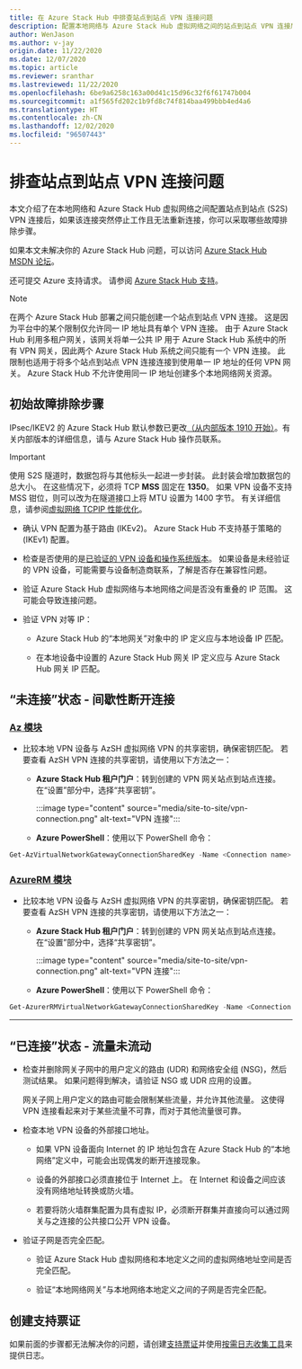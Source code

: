 ```yaml
---
title: 在 Azure Stack Hub 中排查站点到站点 VPN 连接问题
description: 配置本地网络与 Azure Stack Hub 虚拟网络之间的站点到站点 VPN 连接后可以执行的故障排除步骤。
author: WenJason
ms.author: v-jay
origin.date: 11/22/2020
ms.date: 12/07/2020
ms.topic: article
ms.reviewer: sranthar
ms.lastreviewed: 11/22/2020
ms.openlocfilehash: 6be9a6258c163a00d41c15d96c32f6f61747b004
ms.sourcegitcommit: a1f565fd202c1b9fd8c74f814baa499bbb4ed4a6
ms.translationtype: HT
ms.contentlocale: zh-CN
ms.lasthandoff: 12/02/2020
ms.locfileid: "96507443"
---
```

# <a name="troubleshoot-site-to-site-vpn-connections"></a>排查站点到站点 VPN 连接问题

本文介绍了在本地网络和 Azure Stack Hub 虚拟网络之间配置站点到站点 (S2S) VPN 连接后，如果该连接突然停止工作且无法重新连接，你可以采取哪些故障排除步骤。

如果本文未解决你的 Azure Stack Hub 问题，可以访问 [Azure Stack Hub MSDN 论坛](https://social.msdn.microsoft.com/Forums/zh-CN/home)。

还可提交 Azure 支持请求。 请参阅 [Azure Stack Hub 支持](../operator/azure-stack-manage-basics.md#where-to-get-support)。

> [!NOTE]
> 在两个 Azure Stack Hub 部署之间只能创建一个站点到站点 VPN 连接。 这是因为平台中的某个限制仅允许同一 IP 地址具有单个 VPN 连接。 由于 Azure Stack Hub 利用多租户网关，该网关将单一公共 IP 用于 Azure Stack Hub 系统中的所有 VPN 网关，因此两个 Azure Stack Hub 系统之间只能有一个 VPN 连接。 此限制也适用于将多个站点到站点 VPN 连接连接到使用单一 IP 地址的任何 VPN 网关。 Azure Stack Hub 不允许使用同一 IP 地址创建多个本地网络网关资源。

## <a name="initial-troubleshooting-steps"></a>初始故障排除步骤

IPsec/IKEV2 的 Azure Stack Hub 默认参数已更改[（从内部版本 1910 开始）](../user/azure-stack-vpn-gateway-settings.md#ike-phase-1-main-mode-parameters)。有关内部版本的详细信息，请与 Azure Stack Hub 操作员联系。

> [!IMPORTANT]
> 使用 S2S 隧道时，数据包将与其他标头一起进一步封装。 此封装会增加数据包的总大小。 在这些情况下，必须将 TCP **MSS** 固定在 **1350**。 如果 VPN 设备不支持 MSS 钳位，则可以改为在隧道接口上将 MTU 设置为 1400 字节。 有关详细信息，请参阅[虚拟网络 TCPIP 性能优化](/virtual-network/virtual-network-tcpip-performance-tuning)。

- 确认 VPN 配置为基于路由 (IKEv2)。 Azure Stack Hub 不支持基于策略的 (IKEv1) 配置。

- 检查是否使用的是[已验证的 VPN 设备和操作系统版本](/vpn-gateway/vpn-gateway-about-vpn-devices#devicetable)。 如果设备是未经验证的 VPN 设备，可能需要与设备制造商联系，了解是否存在兼容性问题。

- 验证 Azure Stack Hub 虚拟网络与本地网络之间是否没有重叠的 IP 范围。 这可能会导致连接问题。 

- 验证 VPN 对等 IP：

  - Azure Stack Hub 的“本地网关”对象中的 IP 定义应与本地设备 IP 匹配。

  - 在本地设备中设置的 Azure Stack Hub 网关 IP 定义应与 Azure Stack Hub 网关 IP 匹配。

## <a name="status-not-connected---intermittent-disconnects"></a>“未连接”状态 - 间歇性断开连接

### <a name="az-modules"></a>[Az 模块](#tab/az)

- 比较本地 VPN 设备与 AzSH 虚拟网络 VPN 的共享密钥，确保密钥匹配。 若要查看 AzSH VPN 连接的共享密钥，请使用以下方法之一：

  - **Azure Stack Hub 租户门户**：转到创建的 VPN 网关站点到站点连接。 在“设置”部分中，选择“共享密钥”。

      :::image type="content" source="media/site-to-site/vpn-connection.png" alt-text="VPN 连接":::

  - **Azure PowerShell**：使用以下 PowerShell 命令：

```powershell
Get-AzVirtualNetworkGatewayConnectionSharedKey -Name <Connection name> -ResourceGroupName <Resource group>
```

### <a name="azurerm-modules"></a>[AzureRM 模块](#tab/azurerm)

- 比较本地 VPN 设备与 AzSH 虚拟网络 VPN 的共享密钥，确保密钥匹配。 若要查看 AzSH VPN 连接的共享密钥，请使用以下方法之一：

  - **Azure Stack Hub 租户门户**：转到创建的 VPN 网关站点到站点连接。 在“设置”部分中，选择“共享密钥”。

      :::image type="content" source="media/site-to-site/vpn-connection.png" alt-text="VPN 连接":::

  - **Azure PowerShell**：使用以下 PowerShell 命令：

```powershell
Get-AzurerRMVirtualNetworkGatewayConnectionSharedKey -Name <Connection name> -ResourceGroupName <Resource group>
```

---

## <a name="status-connected---traffic-not-flowing"></a>“已连接”状态 - 流量未流动

- 检查并删除网关子网中的用户定义的路由 (UDR) 和网络安全组 (NSG)，然后测试结果。 如果问题得到解决，请验证 NSG 或 UDR 应用的设置。

   网关子网上用户定义的路由可能会限制某些流量，并允许其他流量。 这使得 VPN 连接看起来对于某些流量不可靠，而对于其他流量很可靠。

- 检查本地 VPN 设备的外部接口地址。 

  - 如果 VPN 设备面向 Internet 的 IP 地址包含在 Azure Stack Hub 的“本地网络”定义中，可能会出现偶发的断开连接现象。

  - 设备的外部接口必须直接位于 Internet 上。 在 Internet 和设备之间应该没有网络地址转换或防火墙。

  - 若要将防火墙群集配置为具有虚拟 IP，必须断开群集并直接向可以通过网关与之连接的公共接口公开 VPN 设备。

- 验证子网是否完全匹配。

  - 验证 Azure Stack Hub 虚拟网络和本地定义之间的虚拟网络地址空间是否完全匹配。

  - 验证“本地网络网关”与本地网络本地定义之间的子网是否完全匹配。

## <a name="create-a-support-ticket"></a>创建支持票证

如果前面的步骤都无法解决你的问题，请创建[支持票证](../operator/azure-stack-manage-basics.md#where-to-get-support)并使用[按需日志收集工具](../operator/azure-stack-diagnostic-log-collection-overview.md)来提供日志。
